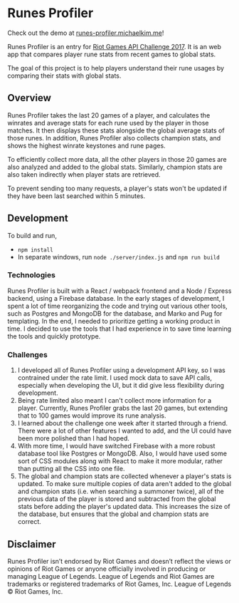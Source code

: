 # Runes Profiler

Check out the demo at [runes-profiler.michaelkim.me](https://runes-profiler.michaelkim.me)!

Runes Profiler is an entry for [Riot Games API Challenge 2017](https://discussion.developer.riotgames.com/articles/4395/the-riot-games-api-challenge-2017.html). It is an web app that compares player rune stats from recent games to global stats.

The goal of this project is to help players understand their rune usages by comparing their stats with global stats.

## Overview

Runes Profiler takes the last 20 games of a player, and calculates the winrates and average stats for each rune used by the player in those matches. It then displays these stats alongside the global average stats of those runes. In addition, Runes Profiler also collects champion stats, and shows the highest winrate keystones and rune pages.

To efficiently collect more data, all the other players in those 20 games are also analyzed and added to the global stats. Similarly, champion stats are also taken indirectly when player stats are retrieved.

To prevent sending too many requests, a player's stats won't be updated if they have been last searched within 5 minutes.

## Development

To build and run,

- `npm install`
- In separate windows, run `node ./server/index.js` and `npm run build`

### Technologies

Runes Profiler is built with a React / webpack frontend and a Node / Express backend, using a Firebase database. In the early stages of development, I spent a lot of time reorganizing the code and trying out various other tools, such as Postgres and MongoDB for the database, and Marko and Pug for templating. In the end, I needed to prioritize getting a working product in time. I decided to use the tools that I had experience in to save time learning the tools and quickly prototype.

### Challenges

1. I developed all of Runes Profiler using a development API key, so I was contrained under the rate limit. I used mock data to save API calls, especially when developing the UI, but it did give less flexibility during development.
2. Being rate limited also meant I can't collect more information for a player. Currently, Runes Profiler grabs the last 20 games, but extending that to 100 games would improve its rune analysis.
3. I learned about the challenge one week after it started through a friend. There were a lot of other features I wanted to add, and the UI could have been more polished than I had hoped.
4. With more time, I would have switched Firebase with a more robust database tool like Postgres or MongoDB. Also, I would have used some sort of CSS modules along with React to make it more modular, rather than putting all the CSS into one file.
5. The global and champion stats are collected whenever a player's stats is updated. To make sure multiple copies of data aren't added to the global and champion stats (i.e. when searching a summoner twice), all of the previous data of the player is stored and subtracted from the global stats before adding the player's updated data. This increases the size of the database, but ensures that the global and champion stats are correct.

## Disclaimer

Runes Profiler isn’t endorsed by Riot Games and doesn’t reflect the views or opinions of Riot Games or anyone officially involved in producing or managing League of Legends. League of Legends and Riot Games are trademarks or registered trademarks of Riot Games, Inc. League of Legends © Riot Games, Inc.
